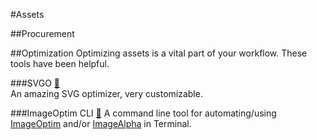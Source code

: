 #Assets

##Procurement

##Optimization
Optimizing assets is a vital part of your workflow. These tools have been helpful.

###SVGO [:link:](https://github.com/svg/svgo)  
An amazing SVG optimizer, very customizable.

###ImageOptim CLI [:link:](https://github.com/JamieMason/ImageOptim-CLI)
A command line tool for automating/using [ImageOptim](https://imageoptim.com/howto.html) and/or [ImageAlpha](https://pngmini.com) in Terminal.
